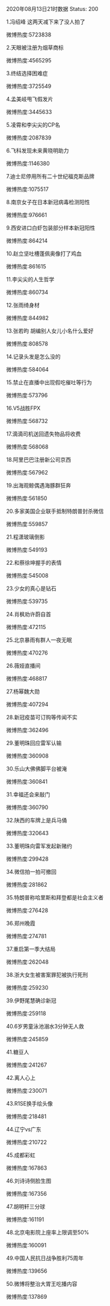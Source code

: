 2020年08月13日21时数据
Status: 200

1.冯绍峰 这两天减下来了没人拍了

微博热度:5723838

2.天眼被注册为烟草商标

微博热度:4565295

3.终结选择困难症

微博热度:3725549

4.孟美岐甩飞假发片

微博热度:3445633

5.凌霄和李尖尖的CP名

微博热度:2087839

6.飞科发现未来黄晓明助力

微博热度:1146380

7.迪士尼停用所有二十世纪福克斯品牌

微博热度:1075517

8.南京女子在日本新冠病毒检测阳性

微博热度:976661

9.西安进口白虾包装部分样本新冠阳性

微博热度:864214

10.赵立坚吐槽蓬佩奥像打了鸡血

微博热度:861615

11.李尖尖的人生哲学

微博热度:860734

12.张雨绮身材

微博热度:844982

13.张若昀 胡编别人女儿小名什么爱好

微博热度:808578

14.记录头发是怎么没的

微博热度:584064

15.禁止在直播中出现假吃催吐等行为

微博热度:573796

16.V5战胜FPX

微博热度:568732

17.滴滴司机送回遗失物品将收费

微博热度:568068

18.阿里巴巴注册新公司京西

微博热度:567962

19.出海观鲸偶遇海豚群狂奔

微博热度:561850

20.多家美国企业联手抵制特朗普封杀微信

微博热度:559857

21.程潇玻璃倒影

微博热度:549193

22.和蔡徐坤握手的表情

微博热度:545008

23.少女的真心是钻石

微博热度:539735

24.肖枫劝许蔚自首

微博热度:472115

25.北京暴雨有群人一夜无眠

微博热度:470276

26.薇娅直播间

微博热度:468817

27.杨幂魏大勋

微博热度:407294

28.新冠疫苗可订购等传闻不实

微博热度:362496

29.董明珠回应雷军认输

微博热度:360908

30.乐山大佛佛脚平台被淹

微博热度:360841

31.幸福还会来敲门

微博热度:360790

32.陕西的车牌上是兵马俑

微博热度:320643

33.董明珠向雷军发起新赌约

微博热度:299428

34.微信拍一拍可撤回

微博热度:281862

35.特朗普称哈里斯和拜登都是社会主义者

微博热度:276428

36.郑州晚霞

微博热度:274781

37.重启第一季大结局

微博热度:262048

38.浙大女生被害案罪犯被执行死刑

微博热度:259230

39.伊野尾慧确诊新冠

微博热度:259118

40.6岁男童泳池溺水3分钟无人救

微博热度:245859

41.糖豆人

微博热度:241267

42.离人心上

微博热度:230071

43.R1SE换手绘头像

微博热度:218481

44.辽宁vs广东

微博热度:210722

45.成都彩虹

微博热度:167863

46.刘诗诗侧脸生图

微博热度:167356

47.胡明轩三分球

微博热度:161191

48.北京电影院上座率上限调至50%

微博热度:160091

49.中国人民抗日战争胜利75周年

微博热度:139656

50.微博将整治大胃王吃播内容

微博热度:137869

